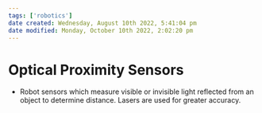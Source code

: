```yaml
---
tags: ['robotics']
date created: Wednesday, August 10th 2022, 5:41:04 pm
date modified: Monday, October 10th 2022, 2:02:20 pm
---
```


# Optical Proximity Sensors
- Robot sensors which measure visible or invisible light reflected from an object to determine distance. Lasers are used for greater accuracy.



